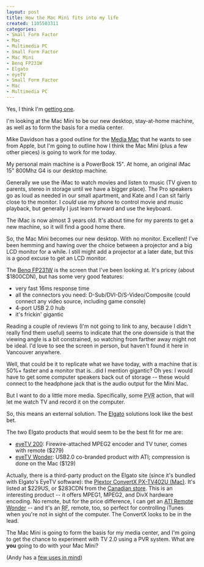 ```yaml
--- 
layout: post
title: How the Mac Mini fits into my life
created: 1105503311
categories: 
- Small Form Factor
- Mac
- Multimedia PC
- Small Form Factor
- Mac Mini
- Benq FP231W
- Elgato
- eyeTV
- Small Form Factor
- Mac
- Multimedia PC
---
```

<p>
	Yes, I think I&#39;m <a href="http://www.apple.com/macmini/" title="Apple's new Mac Mini">getting one</a>.</p>
<p>
	I&#39;m looking at the Mac Mini to be our new desktop, stay-at-home machine, as well as to form the basis for a media center.</p>
<p>
	Mike Davidson has a good outline for the <a href="http://www.mikeindustries.com/blog/archive/2005/01/macworld-january-2005">Media Mac</a> that he wants to see from Apple, but I&#39;m going to outline how I think the Mac Mini (plus a few other pieces) is going to work for me today.</p>
<!--break-->
<p>
	My personal main machine is a PowerBook 15&quot;. At home, an original iMac 15&quot; 800Mhz G4 is our desktop machine.</p>
<p>
	Generally we use the iMac to watch movies and listen to music (TV given to parents, stereo in storage until we have a bigger place). The Pro speakers go as loud as needed in our small apartment, and Kate and I can sit fairly close to the monitor. I <em>could</em> use my phone to control movie and music playback, but generally I just learn forward and use the keyboard.</p>
<p>
	The iMac is now almost 3 years old. It&#39;s about time for my parents to get a new machine, so it will find a good home there.</p>
<p>
	So, the Mac Mini becomes our new desktop. With no monitor. Excellent! I&#39;ve been hemming and hawing over the choice between a projector and a big LCD monitor for a while. I still might add a projector at a later date, but this is a good excuse to get an LCD monitor.</p>
<p>
	The <a href="http://www.ncix.com/products/index.php?sku=12245&amp;vpn=FP231W-D&amp;manufacture=BENQ" title="Benq FP231W at NCIX">Benq FP231W</a> is the screen that I&#39;ve been looking at. It&#39;s pricey (about $1800CDN), but has some very good features:</p>
<ul>
	<li>
		very fast 16ms response time</li>
	<li>
		all the connectors you need: D-Sub/DVI-D/S-Video/Composite (could connect any video source, including game console)</li>
	<li>
		4-port USB 2.0 hub</li>
	<li>
		it&#39;s frickin&#39; gigantic</li>
</ul>
<p>
	Reading a couple of reviews (I&#39;m not going to link to any, because I didn&#39;t really find them useful) seems to indicate that the one downside is that the viewing angle is a bit constrained, so watching from farther away might not be ideal. I&#39;d love to see the screen in person, but haven&#39;t found it here in Vancouver anywhere.</p>
<p>
	Well, that could be it to replicate what we have today, with a machine that is 50%+ faster and a monitor that is...did I mention gigantic? Oh yes: I would have to get some computer speakers back out of storage -- these would connect to the headphone jack that is the audio output for the Mini Mac.</p>
<p>
	But I want to do a little more media. Specifically, some <acronym title="Personal Video Recorder">PVR</acronym> action, that will let me watch TV and record it on the computer.</p>
<p>
	So, this means an external solution. The <a href="http://www.elgato.com">Elgato</a> solutions look like the best bet.</p>
<p>
	The two Elgato products that would seem to be the best fit for me are:</p>
<ul>
	<li>
		<a href="http://elgato.com/index.php?file=products_eyetv20">eyeTV 200</a>: Firewire-attached MPEG2 encoder and TV tuner, comes with remote ($279)</li>
	<li>
		<a href="http://elgato.com/index.php?file=products_eyetvwonder">eyeTV Wonder</a>: USB2.0 co-branded product with ATI; compression is done on the Mac ($129)</li>
</ul>
<p>
	Actually, there is a third-party product on the Elgato site (since it&#39;s bundled with Elgato&#39;s EyeTV software): the <a href="http://www.plextor.com/english/products/TV402UMac.htm">Plextor ConvertX PX-TV402U (Mac)</a>. It&#39;s listed at $229US, or $283CDN from the <a href="http://www.plextorshopcanada.com/">Canadian store</a>. This is an interesting product -- it offers MPEG1, MPEG2, and DivX hardware encoding. No remote, but for the price difference, I can get an <a href="http://www.ati.com/products/remotewonder/index.html">ATI Remote Wonder</a> -- and it&#39;s an <acronym title="Radio Frequency">RF</acronym>, remote, too, so perfect for controlling iTunes when you&#39;re not in sight of the computer. The ConvertX looks to be in the lead.</p>
<p>
	The Mac Mini is going to form the basis for my media center, and I&#39;m going to get the chance to experiment with TV 2.0 using a PVR system. What are <strong>you</strong> going to do with your Mac Mini?</p>
<p>
	(Andy has a <a href="http://anarkystic.com/blog/archives/2005/01/11/uses_for_the_mac_mini.php" title="reoriginalize: Uses for the Mac Mini">few uses in mind</a>)</p>
